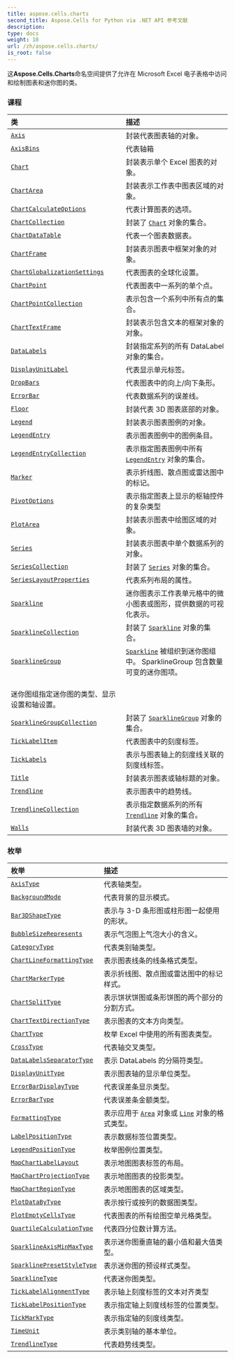 ```yaml
---
title: aspose.cells.charts
second_title: Aspose.Cells for Python via .NET API 参考文献
description:
type: docs
weight: 10
url: /zh/aspose.cells.charts/
is_root: false
---
```

这**Aspose.Cells.Charts**命名空间提供了允许在 Microsoft Excel 电子表格中访问和绘制图表和迷你图的类。

### 课程
|类|描述|
| :- | :- |
| [`Axis`](/cells/python-net/zh/aspose.cells.charts/axis) |封装代表图表轴的对象。|
| [`AxisBins`](/cells/python-net/zh/aspose.cells.charts/axisbins) |代表轴箱|
| [`Chart`](/cells/python-net/zh/aspose.cells.charts/chart) |封装表示单个 Excel 图表的对象。|
| [`ChartArea`](/cells/python-net/zh/aspose.cells.charts/chartarea) |封装表示工作表中图表区域的对象。|
| [`ChartCalculateOptions`](/cells/python-net/zh/aspose.cells.charts/chartcalculateoptions) |代表计算图表的选项。|
| [`ChartCollection`](/cells/python-net/zh/aspose.cells.charts/chartcollection) |封装了 [`Chart`](/cells/python-net/zh/aspose.cells.charts/chart) 对象的集合。|
| [`ChartDataTable`](/cells/python-net/zh/aspose.cells.charts/chartdatatable) |代表一个图表数据表。|
| [`ChartFrame`](/cells/python-net/zh/aspose.cells.charts/chartframe) |封装表示图表中框架对象的对象。|
| [`ChartGlobalizationSettings`](/cells/python-net/zh/aspose.cells.charts/chartglobalizationsettings) |代表图表的全球化设置。|
| [`ChartPoint`](/cells/python-net/zh/aspose.cells.charts/chartpoint) |代表图表中一系列的单个点。|
| [`ChartPointCollection`](/cells/python-net/zh/aspose.cells.charts/chartpointcollection) |表示包含一个系列中所有点的集合。|
| [`ChartTextFrame`](/cells/python-net/zh/aspose.cells.charts/charttextframe) |封装表示包含文本的框架对象的对象。|
| [`DataLabels`](/cells/python-net/zh/aspose.cells.charts/datalabels) |封装指定系列的所有 DataLabel 对象的集合。|
| [`DisplayUnitLabel`](/cells/python-net/zh/aspose.cells.charts/displayunitlabel) |代表显示单元标签。|
| [`DropBars`](/cells/python-net/zh/aspose.cells.charts/dropbars) |代表图表中的向上/向下条形。|
| [`ErrorBar`](/cells/python-net/zh/aspose.cells.charts/errorbar) |代表数据系列的误差线。|
| [`Floor`](/cells/python-net/zh/aspose.cells.charts/floor) |封装代表 3D 图表底部的对象。|
| [`Legend`](/cells/python-net/zh/aspose.cells.charts/legend) |封装表示图表图例的对象。|
| [`LegendEntry`](/cells/python-net/zh/aspose.cells.charts/legendentry) |表示图表图例中的图例条目。|
| [`LegendEntryCollection`](/cells/python-net/zh/aspose.cells.charts/legendentrycollection) |表示指定图表图例中所有 [`LegendEntry`](/cells/python-net/zh/aspose.cells.charts/legendentry) 对象的集合。|
| [`Marker`](/cells/python-net/zh/aspose.cells.charts/marker) |表示折线图、散点图或雷达图中的标记。|
| [`PivotOptions`](/cells/python-net/zh/aspose.cells.charts/pivotoptions) |表示指定图表上显示的枢轴控件的复杂类型|
| [`PlotArea`](/cells/python-net/zh/aspose.cells.charts/plotarea) |封装表示图表中绘图区域的对象。|
| [`Series`](/cells/python-net/zh/aspose.cells.charts/series) |封装表示图表中单个数据系列的对象。|
| [`SeriesCollection`](/cells/python-net/zh/aspose.cells.charts/seriescollection) |封装了 [`Series`](/cells/python-net/zh/aspose.cells.charts/series) 对象的集合。|
| [`SeriesLayoutProperties`](/cells/python-net/zh/aspose.cells.charts/serieslayoutproperties) |代表系列布局的属性。|
| [`Sparkline`](/cells/python-net/zh/aspose.cells.charts/sparkline) |迷你图表示工作表单元格中的微小图表或图形，提供数据的可视化表示。|
| [`SparklineCollection`](/cells/python-net/zh/aspose.cells.charts/sparklinecollection) |封装了 [`Sparkline`](/cells/python-net/zh/aspose.cells.charts/sparkline) 对象的集合。|
| [`SparklineGroup`](/cells/python-net/zh/aspose.cells.charts/sparklinegroup) | [`Sparkline`](/cells/python-net/zh/aspose.cells.charts/sparkline) 被组织到迷你图组中。 SparklineGroup 包含数量可变的迷你图项。<br/>迷你图组指定迷你图的类型、显示设置和轴设置。|
| [`SparklineGroupCollection`](/cells/python-net/zh/aspose.cells.charts/sparklinegroupcollection) |封装了 [`SparklineGroup`](/cells/python-net/zh/aspose.cells.charts/sparklinegroup) 对象的集合。|
| [`TickLabelItem`](/cells/python-net/zh/aspose.cells.charts/ticklabelitem) |代表图表中的刻度标签。|
| [`TickLabels`](/cells/python-net/zh/aspose.cells.charts/ticklabels) |表示与图表轴上的刻度线关联的刻度线标签。|
| [`Title`](/cells/python-net/zh/aspose.cells.charts/title) |封装表示图表或轴标题的对象。|
| [`Trendline`](/cells/python-net/zh/aspose.cells.charts/trendline) |表示图表中的趋势线。|
| [`TrendlineCollection`](/cells/python-net/zh/aspose.cells.charts/trendlinecollection) |表示指定数据系列的所有 [`Trendline`](/cells/python-net/zh/aspose.cells.charts/trendline) 对象的集合。|
| [`Walls`](/cells/python-net/zh/aspose.cells.charts/walls) |封装代表 3D 图表墙的对象。|


### 枚举
|枚举|描述|
| :- | :- |
| [`AxisType`](/cells/python-net/zh/aspose.cells.charts/axistype) |代表轴类型。|
| [`BackgroundMode`](/cells/python-net/zh/aspose.cells.charts/backgroundmode) |代表背景的显示模式。|
| [`Bar3DShapeType`](/cells/python-net/zh/aspose.cells.charts/bar3dshapetype) |表示与 3-D 条形图或柱形图一起使用的形状。|
| [`BubbleSizeRepresents`](/cells/python-net/zh/aspose.cells.charts/bubblesizerepresents) |表示气泡图上气泡大小的含义。|
| [`CategoryType`](/cells/python-net/zh/aspose.cells.charts/categorytype) |代表类别轴类型。|
| [`ChartLineFormattingType`](/cells/python-net/zh/aspose.cells.charts/chartlineformattingtype) |表示图表线条的线条格式类型。|
| [`ChartMarkerType`](/cells/python-net/zh/aspose.cells.charts/chartmarkertype) |表示折线图、散点图或雷达图中的标记样式。|
| [`ChartSplitType`](/cells/python-net/zh/aspose.cells.charts/chartsplittype) |表示饼状饼图或条形饼图的两个部分的分割方式。|
| [`ChartTextDirectionType`](/cells/python-net/zh/aspose.cells.charts/charttextdirectiontype) |表示图表的文本方向类型。|
| [`ChartType`](/cells/python-net/zh/aspose.cells.charts/charttype) |枚举 Excel 中使用的所有图表类型。|
| [`CrossType`](/cells/python-net/zh/aspose.cells.charts/crosstype) |代表轴交叉类型。|
| [`DataLabelsSeparatorType`](/cells/python-net/zh/aspose.cells.charts/datalabelsseparatortype) |表示 DataLabels 的分隔符类型。|
| [`DisplayUnitType`](/cells/python-net/zh/aspose.cells.charts/displayunittype) |表示图表轴的显示单位类型。|
| [`ErrorBarDisplayType`](/cells/python-net/zh/aspose.cells.charts/errorbardisplaytype) |代表误差条显示类型。|
| [`ErrorBarType`](/cells/python-net/zh/aspose.cells.charts/errorbartype) |代表误差条金额类型。|
| [`FormattingType`](/cells/python-net/zh/aspose.cells.charts/formattingtype) |表示应用于 [`Area`](/cells/python-net/zh/aspose.cells.drawing/area) 对象或 [`Line`](/cells/python-net/zh/aspose.cells.drawing/line) 对象的格式类型。|
| [`LabelPositionType`](/cells/python-net/zh/aspose.cells.charts/labelpositiontype) |表示数据标签位置类型。|
| [`LegendPositionType`](/cells/python-net/zh/aspose.cells.charts/legendpositiontype) |枚举图例位置类型。|
| [`MapChartLabelLayout`](/cells/python-net/zh/aspose.cells.charts/mapchartlabellayout) |表示地图图表标签的布局。|
| [`MapChartProjectionType`](/cells/python-net/zh/aspose.cells.charts/mapchartprojectiontype) |表示地图图表的投影类型。|
| [`MapChartRegionType`](/cells/python-net/zh/aspose.cells.charts/mapchartregiontype) |表示地图图表的区域类型。|
| [`PlotDataByType`](/cells/python-net/zh/aspose.cells.charts/plotdatabytype) |表示按行或按列的数据图类型。|
| [`PlotEmptyCellsType`](/cells/python-net/zh/aspose.cells.charts/plotemptycellstype) |代表图表的所有绘图空单元格类型。|
| [`QuartileCalculationType`](/cells/python-net/zh/aspose.cells.charts/quartilecalculationtype) |代表四分位数计算方法。|
| [`SparklineAxisMinMaxType`](/cells/python-net/zh/aspose.cells.charts/sparklineaxisminmaxtype) |表示迷你图垂直轴的最小值和最大值类型。|
| [`SparklinePresetStyleType`](/cells/python-net/zh/aspose.cells.charts/sparklinepresetstyletype) |表示迷你图的预设样式类型。|
| [`SparklineType`](/cells/python-net/zh/aspose.cells.charts/sparklinetype) |代表迷你图类型。|
| [`TickLabelAlignmentType`](/cells/python-net/zh/aspose.cells.charts/ticklabelalignmenttype) |表示轴上刻度标签的文本对齐类型|
| [`TickLabelPositionType`](/cells/python-net/zh/aspose.cells.charts/ticklabelpositiontype) |表示指定轴上刻度线标签的位置类型。|
| [`TickMarkType`](/cells/python-net/zh/aspose.cells.charts/tickmarktype) |表示指定轴的刻度线类型。|
| [`TimeUnit`](/cells/python-net/zh/aspose.cells.charts/timeunit) |表示类别轴的基本单位。|
| [`TrendlineType`](/cells/python-net/zh/aspose.cells.charts/trendlinetype) |代表趋势线类型。|


